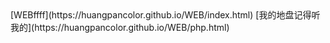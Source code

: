 <!DOCTYPE html>
<html lang="en">
<head>
	<meta charset="UTF-8">
	<title>Document</title>
</head>
<body>
	[WEBffff](https://huangpancolor.github.io/WEB/index.html)
	[我的地盘记得听我的](https://huangpancolor.github.io/WEB/php.html)
</body>
</html>
